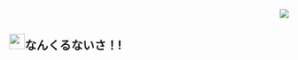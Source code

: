 <div align="right">
  <img src="https://komarev.com/ghpvc/?username=Sanchi7412&style=for-the-badge" />
</div>

## <img src="https://media1.giphy.com/media/v1.Y2lkPTc5MGI3NjExZGhrcjRpbXliY3R0MDRpamZ5cGJoYXE2a3RjeHJvM2oyNng5a2VqNCZlcD12MV9pbnRlcm5hbF9naWZfYnlfaWQmY3Q9cw/mTs11L9uuyGiI/giphy.webp" width="28">なんくるないさ！!


